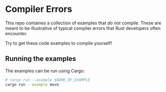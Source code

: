 # Compiler Errors

This repo containes a collection of examples that *do not* compile. These are meant to be illustrative of typical compiler errors that Rust developers often encounter.

Try to get these code examples to compile yourself!

## Running the examples

The examples can be run using Cargo:

```bash
# cargo run --example $NAME_OF_EXAMPLE
cargo run --example move
```